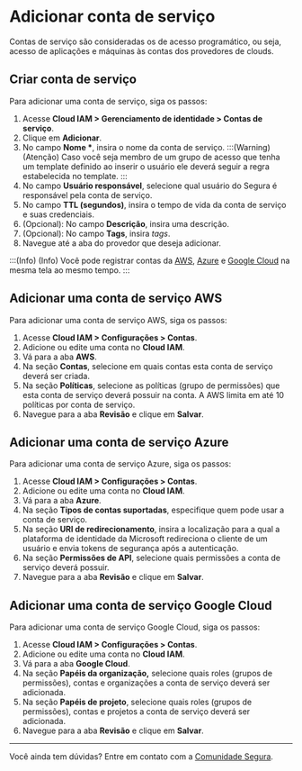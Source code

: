 # Adicionar conta de serviço

Contas de serviço são consideradas os de acesso programático, ou seja, acesso de aplicações e máquinas às contas dos provedores de clouds.

## Criar conta de serviço

Para adicionar uma conta de serviço, siga os passos:

1. Acesse **Cloud IAM \> Gerenciamento de identidade \> Contas de serviço**.  
2. Clique em **Adicionar**.  
3. No campo **Nome \***, insira o nome da conta de serviço.
    :::(Warning) (Atenção)
    Caso você seja membro de um grupo de acesso que tenha um template definido ao inserir o usuário ele deverá seguir a regra estabelecida no template.
    :::
4. No campo **Usuário responsável**, selecione qual usuário do Segura é responsável pela conta de serviço.  
5. No campo **TTL (segundos)**, insira o tempo de vida da conta de serviço e suas credenciais.  
6. (Opcional): No campo **Descrição**, insira uma descrição.  
7. (Opcional): No campo **Tags**, insira *tags*.  
8. Navegue até a aba do provedor que deseja adicionar.

:::(Info) (Info)
Você pode registrar contas da [AWS](/v4/docs/pt/add-service-account#adicionar-uma-conta-de-serviço-aws), [Azure](/v4/docs/pt/add-service-account#adicionar-uma-conta-de-serviço-azure) e [Google Cloud](/v4/docs/pt/add-service-account#adicionar-uma-conta-de-serviço-google-cloud) na mesma tela ao mesmo tempo.
:::

## Adicionar uma conta de serviço AWS

Para adicionar uma conta de serviço AWS, siga os passos: 

1. Acesse **Cloud IAM \> Configurações \> Contas**.  
2. Adicione ou edite uma conta no **Cloud IAM**.  
3. Vá para a aba **AWS**.  
4. Na seção **Contas**, selecione em quais contas esta conta de serviço deverá ser criada.  
5. Na seção **Políticas**, selecione as políticas (grupo de permissões) que esta conta de serviço deverá possuir na conta. A AWS limita em até 10 políticas por conta de serviço.  
6. Navegue para a aba **Revisão** e clique em **Salvar**.

## Adicionar uma conta de serviço Azure

Para adicionar uma conta de serviço Azure, siga os passos: 

1. Acesse **Cloud IAM \> Configurações \> Contas**.  
2. Adicione ou edite uma conta no **Cloud IAM**.  
3. Vá para a aba **Azure**.  
4. Na seção **Tipos de contas suportadas**, especifique quem pode usar a conta de serviço.  
5. Na seção **URI de redirecionamento**, insira a localização para a qual a plataforma de identidade da Microsoft redireciona o cliente de um usuário e envia tokens de segurança após a autenticação.  
6. Na seção **Permissões de API**, selecione quais permissões a conta de serviço deverá possuir.  
7. Navegue para a aba **Revisão** e clique em **Salvar**.

## Adicionar uma conta de serviço Google Cloud

Para adicionar uma conta de serviço Google Cloud, siga os passos: 

1. Acesse **Cloud IAM \> Configurações \> Contas**.  
2. Adicione ou edite uma conta no **Cloud IAM**.  
3. Vá para a aba **Google Cloud**.  
4. Na seção **Papéis da organização,** selecione quais roles (grupos de permissões), contas e organizações a conta de serviço deverá ser adicionada.  
5. Na seção **Papéis de projeto**, selecione quais roles (grupos de permissões), contas e projetos a conta de serviço deverá ser adicionada.  
6. Navegue para a aba **Revisão** e clique em **Salvar**.

---
Você ainda tem dúvidas? Entre em contato com a [Comunidade Segura](https://community.Segura.io/).